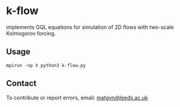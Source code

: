 # k-flow
implements GQL equations for simulation of 2D flows with two-scale Kolmogorov forcing.

## Usage
```terminal
mpirun -np X python3 k-flow.py

```

## Contact
To contribute or report errors, email: matgvn@leeds.ac.uk